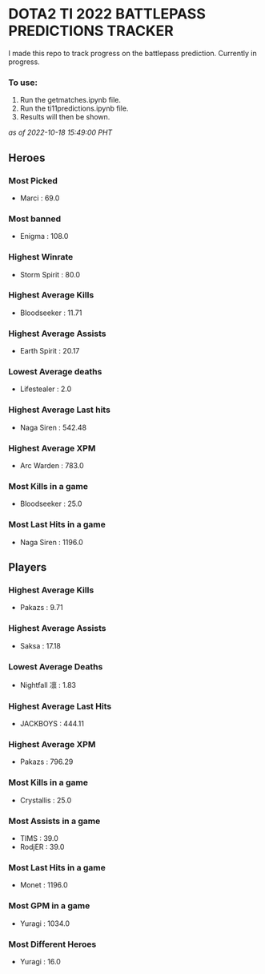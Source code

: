 # DOTA2 TI 2022 BATTLEPASS PREDICTIONS TRACKER
 I made this repo to track progress on the battlepass prediction.
Currently in progress.
### To use:
1. Run the getmatches.ipynb file.
2. Run the ti11predictions.ipynb file.
3. Results will then be shown.

*as of 2022-10-18 15:49:00 PHT*
## Heroes
### Most Picked
 - Marci : 69.0
### Most banned
 - Enigma : 108.0
### Highest Winrate
 - Storm Spirit : 80.0
### Highest Average Kills
 - Bloodseeker : 11.71
### Highest Average Assists
 - Earth Spirit : 20.17
### Lowest Average deaths
 - Lifestealer : 2.0
### Highest Average Last hits
 - Naga Siren : 542.48
### Highest Average XPM
 - Arc Warden : 783.0
### Most Kills in a game
 - Bloodseeker : 25.0
### Most Last Hits in a game
 - Naga Siren : 1196.0
## Players
### Highest Average Kills
 - Pakazs : 9.71
### Highest Average Assists
 - Saksa : 17.18
### Lowest Average Deaths
 - Nightfall 凛 : 1.83
### Highest Average Last Hits
 - JACKBOYS : 444.11
### Highest Average XPM
 - Pakazs : 796.29
### Most Kills in a game
 - Crystallis : 25.0
### Most Assists in a game
 - TIMS : 39.0
 - RodjER : 39.0
### Most Last Hits in a game
 - Monet : 1196.0
### Most GPM in a game
 - Yuragi : 1034.0
### Most Different Heroes
 - Yuragi : 16.0